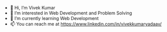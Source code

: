 - 👋 Hi, I’m Vivek Kumar
- 👀 I’m interested in Web Development and Problem Solving
- 🌱 I’m currently learning Web Development
- 📫 You can reach me at https://www.linkedin.com/in/vivekkumaryadaav/

<!---
109-Vivek/109-Vivek is a ✨ special ✨ repository because its `README.md` (this file) appears on your GitHub profile.
You can click the Preview link to take a look at your changes.
--->
